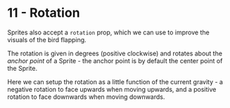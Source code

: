 # 11 - Rotation

Sprites also accept a `rotation` prop, which we can use to improve the visuals of the bird flapping.

The rotation is given in degrees (positive clockwise) and rotates about the _anchor point_ of a Sprite - the anchor point is by default the center point of the Sprite.

Here we can setup the rotation as a little function of the current gravity - a negative rotation to face upwards when moving upwards, and a positive rotation to face downwards when moving downwards.
